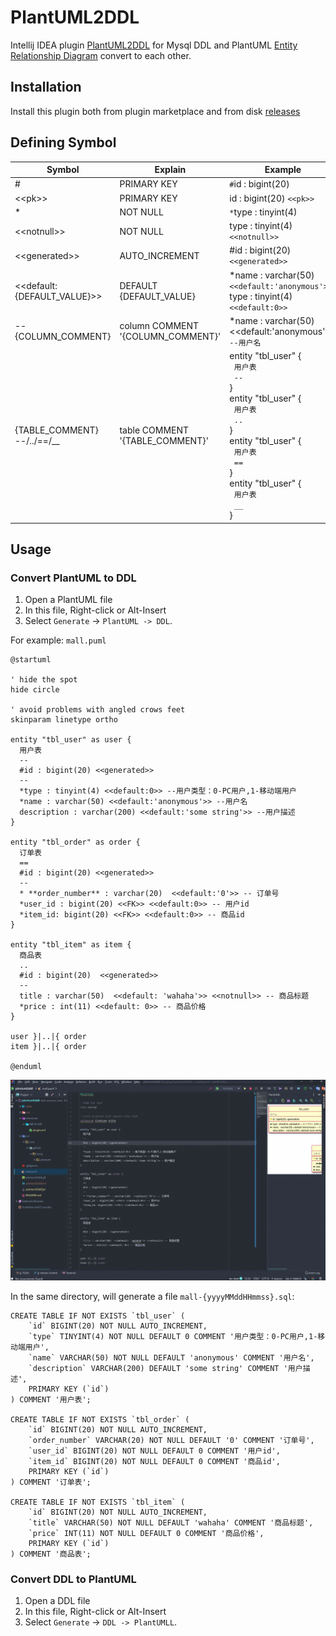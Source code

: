 # PlantUML2DDL
Intellij IDEA plugin [PlantUML2DDL](https://plugins.jetbrains.com/plugin/12801-plantuml2ddl) for Mysql DDL and PlantUML [Entity Relationship Diagram](http://plantuml.com/zh/ie-diagram) convert to each other. 

## Installation
Install this plugin both from plugin marketplace and from disk [releases](https://github.com/xwsg/plantuml2ddl/releases)

## Defining Symbol
Symbol| Explain | Example
------|-----|-----
\# | PRIMARY KEY | `#`id : bigint(20)
<\<pk>> | PRIMARY KEY | id : bigint(20) `<<pk>>`
\* | NOT NULL | `*`type : tinyint(4)
<\<notnull>> | NOT NULL | type : tinyint(4) `<<notnull>>`
<\<generated>> | AUTO_INCREMENT | #id : bigint(20) `<<generated>>`
<\<default:{DEFAULT_VALUE}>> | DEFAULT {DEFAULT_VALUE} | *name : varchar(50) `<<default:'anonymous'>>` <br> type : tinyint(4) `<<default:0>>`
--{COLUMN_COMMENT} | column COMMENT '{COLUMN_COMMENT}' | *name : varchar(50) <\<default:'anonymous'>> `--用户名`
{TABLE_COMMENT} <br> --/../==/__ | table COMMENT '{TABLE_COMMENT}' | entity "tbl_user" { <br> &nbsp;&nbsp;`用户表` <br> &nbsp;&nbsp;`--` <br> } <br> entity "tbl_user" { <br> &nbsp;&nbsp;`用户表` <br> &nbsp;&nbsp;`..` <br> } <br> entity "tbl_user" { <br> &nbsp;&nbsp;`用户表` <br> &nbsp;&nbsp;`==` <br> }  <br> entity "tbl_user"  { <br> &nbsp;&nbsp;`用户表` <br> &nbsp;&nbsp;`__` <br> }

## Usage
### Convert PlantUML to DDL
1. Open a PlantUML file
2. In this file, Right-click or Alt-Insert
3. Select `Generate` -> `PlantUML -> DDL`.

For example: `mall.puml`
```
@startuml

' hide the spot
hide circle

' avoid problems with angled crows feet
skinparam linetype ortho

entity "tbl_user" as user {
  用户表
  --
  #id : bigint(20) <<generated>>
  --
  *type : tinyint(4) <<default:0>> --用户类型：0-PC用户,1-移动端用户
  *name : varchar(50) <<default:'anonymous'>> --用户名
  description : varchar(200) <<default:'some string'>> --用户描述
}

entity "tbl_order" as order {
  订单表
  ==
  #id : bigint(20) <<generated>>
  --
  * **order_number** : varchar(20)  <<default:'0'>> -- 订单号
  *user_id : bigint(20) <<FK>> <<default:0>> -- 用户id
  *item_id: bigint(20) <<FK>> <<default:0>> -- 商品id
}

entity "tbl_item" as item {
  商品表
  ..
  #id : bigint(20)  <<generated>>
  --
  title : varchar(50)  <<default: 'wahaha'>> <<notnull>> -- 商品标题
  *price : int(11) <<default: 0>> -- 商品价格
}

user }|..|{ order
item }|..|{ order

@enduml
```

![plantuml2ddl](plantuml2ddl.gif)

In the same directory, will generate a file `mall-{yyyyMMddHHmmss}.sql`:

```
CREATE TABLE IF NOT EXISTS `tbl_user` (
    `id` BIGINT(20) NOT NULL AUTO_INCREMENT,
    `type` TINYINT(4) NOT NULL DEFAULT 0 COMMENT '用户类型：0-PC用户,1-移动端用户',
    `name` VARCHAR(50) NOT NULL DEFAULT 'anonymous' COMMENT '用户名',
    `description` VARCHAR(200) DEFAULT 'some string' COMMENT '用户描述',
    PRIMARY KEY (`id`)
) COMMENT '用户表';

CREATE TABLE IF NOT EXISTS `tbl_order` (
    `id` BIGINT(20) NOT NULL AUTO_INCREMENT,
    `order_number` VARCHAR(20) NOT NULL DEFAULT '0' COMMENT '订单号',
    `user_id` BIGINT(20) NOT NULL DEFAULT 0 COMMENT '用户id',
    `item_id` BIGINT(20) NOT NULL DEFAULT 0 COMMENT '商品id',
    PRIMARY KEY (`id`)
) COMMENT '订单表';

CREATE TABLE IF NOT EXISTS `tbl_item` (
    `id` BIGINT(20) NOT NULL AUTO_INCREMENT,
    `title` VARCHAR(50) NOT NULL DEFAULT 'wahaha' COMMENT '商品标题',
    `price` INT(11) NOT NULL DEFAULT 0 COMMENT '商品价格',
    PRIMARY KEY (`id`)
) COMMENT '商品表';
```

### Convert DDL to PlantUML
1. Open a DDL file
2. In this file, Right-click or Alt-Insert
3. Select `Generate` -> `DDL -> PlantUMLL`.
